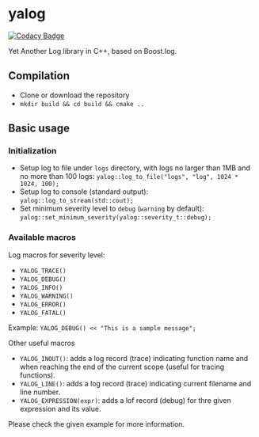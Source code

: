 # yalog

[![Codacy Badge](https://api.codacy.com/project/badge/Grade/367476e06a8644029452da48355d8713)](https://app.codacy.com/gh/cbuchart/yalog?utm_source=github.com&utm_medium=referral&utm_content=cbuchart/yalog&utm_campaign=Badge_Grade_Settings)

Yet Another Log library in C++, based on Boost.log.

## Compilation

- Clone or download the repository
- `mkdir build && cd build && cmake ..`

## Basic usage

### Initialization

- Setup log to file under `logs` directory, with logs no larger than 1MB and no more than 100 logs: `yalog::log_to_file("logs", "log", 1024 * 1024, 100);`
- Setup log to console (standard output): `yalog::log_to_stream(std::cout);`
- Set minimum severity level to `debug` (`warning` by default): `yalog::set_minimum_severity(yalog::severity_t::debug);`

### Available macros

Log macros for severity level:
- `YALOG_TRACE()`
- `YALOG_DEBUG()`
- `YALOG_INFO()`
- `YALOG_WARNING()`
- `YALOG_ERROR()`
- `YALOG_FATAL()`

Example: `YALOG_DEBUG() << "This is a sample message";`

Other useful macros
- `YALOG_INOUT()`: adds a log record (trace) indicating function name and when reaching the end of the current scope (useful for tracing functions).
- `YALOG_LINE()`: adds a log record (trace) indicating current filename and line number.
- `YALOG_EXPRESSION(expr)`: adds a lof record (debug) for thre given expression and its value.

Please check the given example for more information.
